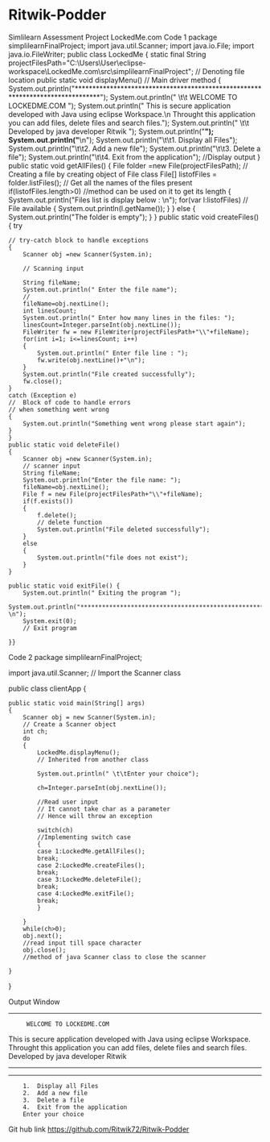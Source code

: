 # Ritwik-Podder
Simlilearn Assessment
Project LockedMe.com
Code 1
package simplilearnFinalProject;
import java.util.Scanner;
import java.io.File;
import java.io.FileWriter;
public class LockedMe
{ 
    static final String projectFilesPath="C:\\Users\\User\\eclipse-workspace\\LockedMe.com\\src\\simplilearnFinalProject";
    // Denoting file location
	public static void displayMenu() 
	// Main driver method
	{
	System.out.println("*******************************************************************************");
	System.out.println(" \t\t WELCOME TO LOCKEDME.COM ");
	System.out.println("   This is secure application developed with Java using eclipse Workspace.\n Throught this application you can add files, delete files and search files.");
	System.out.println(" \t\t Developed by java developer Ritwik ");
	System.out.println("********************************************************************************");
	System.out.println("********************************************************************************\n");
	System.out.println("\t\t1.  Display all Files");
	System.out.println("\t\t2.  Add a new file");
              System.out.println("\t\t3.  Delete a file");
             System.out.println("\t\t4.  Exit from the application");
             //Display output
	}
	public static void getAllFiles()
	{
		File folder =new File(projectFilesPath);
		// Creating a file by creating object of File class
		File[] listofFiles = folder.listFiles();
		// Get all the names of the files present
		if(listofFiles.length>0)
			//method can be used on it to get its length
		{
			System.out.println("Files list is display below : \n");
			for(var l:listofFiles)
				// File available
			{
				System.out.println(l.getName());
			}
		}
		else
			{ 
				System.out.println("The folder is empty");
			}
	}
	public static void createFiles()
	{
	try
	
    // try-catch block to handle exceptions
	{
		Scanner obj =new Scanner(System.in);
		
		// Scanning input
		
		String fileName;
		System.out.println(" Enter the file name");
		//
		fileName=obj.nextLine();
		int linesCount;
		System.out.println(" Enter how many lines in the files: ");
		linesCount=Integer.parseInt(obj.nextLine());
		FileWriter fw = new FileWriter(projectFilesPath+"\\"+fileName);
		for(int i=1; i<=linesCount; i++)
		{
			System.out.println(" Enter file line : ");
			fw.write(obj.nextLine()+"\n");
		}
		System.out.println("File created successfully");
		fw.close();
	}
	catch (Exception e)
	//  Block of code to handle errors
	// when something went wrong
	{
		System.out.println("Something went wrong please start again");
	}
	}
	public static void deleteFile()
	{
		Scanner obj =new Scanner(System.in);
		// scanner input
		String fileName;
		System.out.println("Enter the file name: ");
		fileName=obj.nextLine();
		File f = new File(projectFilesPath+"\\"+fileName);
		if(f.exists())
		{
			f.delete();
			// delete function
			System.out.println("File deleted successfully");
		}
		else
		{
			System.out.println("file does not exist");
		}
	}

	public static void exitFile() {
		System.out.println(" Exiting the program ");
		System.out.println("******************************************************************************** \n");
		System.exit(0);
		// Exit program
		
	}}
Code 2
package simplilearnFinalProject;

import java.util.Scanner;
// Import the Scanner class

public class clientApp
{

	public static void main(String[] args)
	{
		Scanner obj = new Scanner(System.in);
		// Create a Scanner object
		int ch;
		do
		{
			LockedMe.displayMenu();
			// Inherited from another class
			
			System.out.println(" \t\tEnter your choice");
			
			ch=Integer.parseInt(obj.nextLine());
			
			//Read user input
			// It cannot take char as a parameter
			// Hence will throw an exception
			
			switch(ch)
			//Implementing switch case
			{
			case 1:LockedMe.getAllFiles();
			break;
			case 2:LockedMe.createFiles();
			break;
			case 3:LockedMe.deleteFile();
			break;
			case 4:LockedMe.exitFile();
			break;
			}
			
		}
		while(ch>0);
		obj.next();
		//read input till space character
		obj.close();
		//method of java Scanner class to close the scanner
		
	}

}

Output Window
*******************************************************************************
 		 WELCOME TO LOCKEDME.COM 
   This is secure application developed with Java using eclipse Workspace.
 Throught this application you can add files, delete files and search files.
 		 Developed by java developer Ritwik 
********************************************************************************
********************************************************************************

		1.  Display all Files
		2.  Add a new file
		3.  Delete a file
		4.  Exit from the application
 		Enter your choice
Git hub link
https://github.com/Ritwik72/Ritwik-Podder
